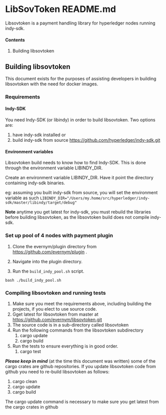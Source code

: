 # LibSovToken README.md

Libsovtoken is a payment handling library for hyperledger nodes running indy-sdk.

#### Contents
1) Building libsovtoken

## Building libsovtoken
This document exists for the purposes of assisting developers in building libsovtoken with the need for docker images.

### Requirements

#### Indy-SDK
You need Indy-SDK (or libindy) in order to build libsovtoken.  Two options are:
1) have indy-sdk installed or
2) build indy-sdk from source https://github.com/hyperledger/indy-sdk.git

#### Environment variables
Libsovtoken build needs to know how to find Indy-SDK.  This is done through the environment variable LIBINDY_DIR. 

Create an environment variable LIBINDY_DIR.   Have it point the directory containing indy-sdk binaries.

eg:  assuming you built indy-sdk from source, you will set the environment variable as such
```LIBINDY_DIR="/Users/my.home/src/hyperledger/indy-sdk/master/libindy/target/debug"```

**Note** anytime you get latest for indy-sdk, you must rebuild the libraries before building libsovtoken, as the libsovtoken build does not compile indy-sdk.

### Set up pool of 4 nodes with payment plugin
1) Clone the evernym/plugin directory from https://github.com/evernym/plugin .

2) Navigate into the plugin directory.

3) Run the `build_indy_pool.sh` script.
```
bash ./build_indy_pool.sh
```


### Compiling libsovtoken and running tests
1) Make sure you meet the requirements above, including building the projects, if you elect to use source code.
2) Gget latest for libsovtoken from master at https://github.com/evernym/libsovtoken.git
3) The source code is in a sub-directory called libsovtoken
4) Run the following commands from the libsovtoken subdirectory
   1) cargo update
   2) cargo build
5) Run the tests to ensure everything is in good order.
   1) cargo test

***Please keep in mind*** (at the time this document was written) some of the cargo crates are github repositories.
If you update libsovtoken code from github you need to re-build libsovtoken as follows:
1) cargo clean
2) cargo update
3) cargo build

The cargo update command is necessary to make sure you get latest from the cargo crates in github






